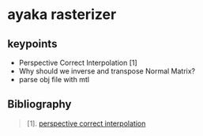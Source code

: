 # ayaka rasterizer

## keypoints

- Perspective Correct Interpolation [1]
- Why should we inverse and transpose Normal Matrix?
- parse obj file with mtl

## Bibliography

> [1]. [perspective correct interpolation](./docs/Perspective-Correct%20Interpolation.pdf)
